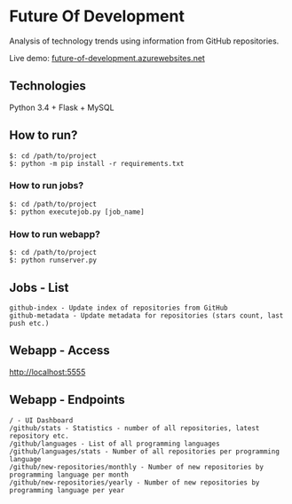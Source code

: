 # Future Of Development

Analysis of technology trends using information from GitHub repositories.

Live demo: [future-of-development.azurewebsites.net](http://future-of-development.azurewebsites.net)

## Technologies

Python 3.4 + Flask + MySQL

## How to run?

```
$: cd /path/to/project
$: python -m pip install -r requirements.txt
```

### How to run jobs?

```
$: cd /path/to/project
$: python executejob.py [job_name]
```

### How to run webapp?

```
$: cd /path/to/project
$: python runserver.py
```

## Jobs - List

```
github-index - Update index of repositories from GitHub
github-metadata - Update metadata for repositories (stars count, last push etc.)
```

## Webapp - Access

[http://localhost:5555](http://localhost:5555)

## Webapp - Endpoints

```
/ - UI Dashboard
/github/stats - Statistics - number of all repositories, latest repository etc.
/github/languages - List of all programming languages
/github/languages/stats - Number of all repositories per programming language
/github/new-repositories/monthly - Number of new repositories by programming language per month
/github/new-repositories/yearly - Number of new repositories by programming language per year
```
